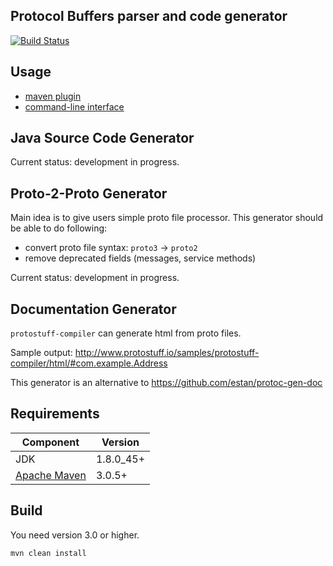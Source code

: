 Protocol Buffers parser and code generator
------------------------------------------

[![Build Status](https://travis-ci.org/protostuff/protostuff-compiler.svg?branch=master)](https://travis-ci.org/protostuff/protostuff-compiler)

Usage
-----

* [maven plugin](https://github.com/protostuff/protostuff-compiler/wiki/Maven-Plugin)
* [command-line interface](https://github.com/protostuff/protostuff-compiler/wiki/Command-line-interface)

Java Source Code Generator
--------------------------

Current status: development in progress.

Proto-2-Proto Generator
-----------------------

Main idea is to give users simple proto file processor. This generator should
be able to do following:

* convert proto file syntax: `proto3` -> `proto2`
* remove deprecated fields (messages, service methods)

Current status: development in progress.

Documentation Generator
-----------------------

`protostuff-compiler` can generate html from proto files.

Sample output: http://www.protostuff.io/samples/protostuff-compiler/html/#com.example.Address

This generator is an alternative to https://github.com/estan/protoc-gen-doc

Requirements
------------

| Component                                 | Version   |
|-------------------------------------------|-----------|
| JDK                                       | 1.8.0_45+ |  
| [Apache Maven](https://maven.apache.org/) | 3.0.5+    |

Build
-----

You need  version 3.0 or higher.

```
mvn clean install
```
